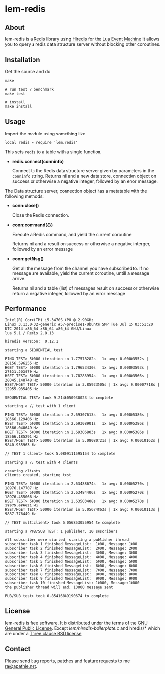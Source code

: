 lem-redis
============


About
-----

lem-redis is a [Redis][Redis] library using [Hiredis][Hiredis] for the [Lua Event Machine][lem] 
It allows you to query a redis data structure server without blocking other coroutines.

[lem]: https://github.com/esmil/lem
[Redis]: http://redis.io/
[Hiredis]: https://github.com/redis/hiredis

Installation
------------

Get the source and do

    make

    # run test / benchmark
    make test
   
    # install
    make install

Usage
-----

Import the module using something like

    local redis = require 'lem.redis'

This sets `redis` to a table with a single function.

* __redis.connect(conninfo)__

  Connect to the Redis data structure server given by parameters in the `conninfo` string.
  Returns nil and a new data store, connection object on success
  or otherwise a negative integer, followed by an error message.


The Data structure server, connection object has a metatable with the following methods:

* __conn:close()__

  Close the Redis connection.

* __conn:command({})__

  Execute a Redis command, and yield the current coroutine.

  Returns nil and a result on success
  or otherwise a negative interger, followed by an error message

* __conn:getMsg()__

  Get all the message from the channel you have subscribed to.
  If no message are available, yield the current coroutine, untill a
  message arrive.

  Returns nil and a table (list) of messages result on success
  or otherwise return a negative integer, followed by an error message

Performance
-------
  
    Intel(R) Core(TM) i5-3470S CPU @ 2.90GHz
    Linux 3.13.0-32-generic #57~precise1-Ubuntu SMP Tue Jul 15 03:51:20 UTC 2014 x86_64 x86_64 x86_64 GNU/Linux
    lua 5.1 / Redis 2.8.13 

    hiredis version:  0.12.1
    
    starting a SEQUENTIAL test
    
    PING TEST> 50000 iteration in 1.77578282s | 1x avg: 0.00003552s | 28156.596255 Hz
    HGET TEST> 50000 iteration in 1.79653430s | 1x avg: 0.00003593s | 27831.363979 Hz
    HSET TEST> 50000 iteration in 1.78283954s | 1x avg: 0.00003566s | 28045.148748 Hz
    HSET/HGET TEST> 50000 iteration in 3.85923505s | 1x avg: 0.00007718s | 12955.935405 Hz
    
    SEQUENTIAL TEST> took 9.2146050930023 to complete
    
    starting a // test with 1 client
    
    PING TEST> 50000 iteration in 2.69307613s | 1x avg: 0.00005386s | 18566.129406 Hz
    HSET TEST> 50000 iteration in 2.69308901s | 1x avg: 0.00005386s | 18566.040649 Hz
    HGET TEST> 50000 iteration in 2.69306803s | 1x avg: 0.00005386s | 18566.185291 Hz
    HSET/HGET TEST> 50000 iteration in 5.08080721s | 1x avg: 0.00010162s | 9840.955963 Hz
    
    // TEST 1 client> took 5.0809111595154 to complete
    
    starting a // test with 4 clients
      
    creating clients...
    clients created, starting test
    
    PING TEST> 50000 iteration in 2.63488674s | 1x avg: 0.00005270s | 18976.147707 Hz
    HGET TEST> 50000 iteration in 2.63484406s | 1x avg: 0.00005270s | 18976.455066 Hz
    HSET TEST> 50000 iteration in 2.63503408s | 1x avg: 0.00005270s | 18975.086621 Hz
    HSET/HGET TEST> 50000 iteration in 5.05674863s | 1x avg: 0.00010113s | 9887.776449 Hz
    
    // TEST multiclient> took 5.056853055954 to complete
    
    starting a PUB/SUB TEST: 1 publisher, 10 suscribers
    
    All subscriber were started, starting a publisher thread
    subscriber task 1 finished MessageList:  1000, Message: 1000
    subscriber task 2 finished MessageList:  2000, Message: 2000
    subscriber task 3 finished MessageList:  3000, Message: 3000
    subscriber task 4 finished MessageList:  4000, Message: 4000
    subscriber task 5 finished MessageList:  5000, Message: 5000
    subscriber task 6 finished MessageList:  6000, Message: 6000
    subscriber task 7 finished MessageList:  7000, Message: 7000
    subscriber task 8 finished MessageList:  8000, Message: 8000
    subscriber task 9 finished MessageList:  9000, Message: 9000
    subscriber task 10 finished MessageList: 10000, Message:10000
    the publisher thread will end; 10000 message sent
    
    PUB/SUB test> took 0.85416889190674 to complete
  

License
-------

lem-redis is free software. It is distributed under the terms of the
[GNU General Public License][gpl].
Except _lem/hiredis-boilerplate.c_ and hiredis/* which are under a
[Three clause BSD license][threeclosebsd]

[gpl]: http://www.fsf.org/licensing/licenses/gpl.html
[threeclosebsd]: https://raw.githubusercontent.com/redis/hiredis/master/COPYING


Contact
-------

Please send bug reports, patches and feature requests to me <ra@apathie.net>.

